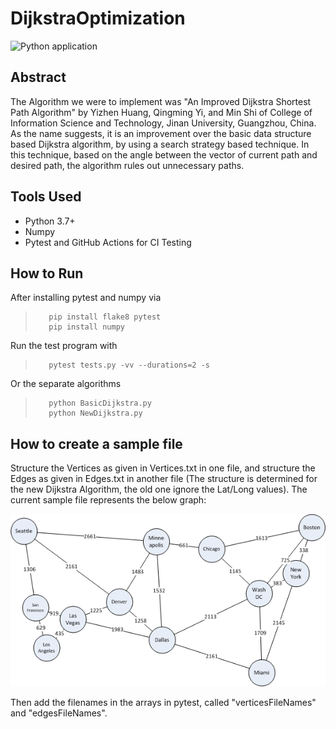 # DijkstraOptimization
![Python application](https://github.com/MaazAsad/DijkstraOptimization/workflows/Python%20application/badge.svg)

## Abstract
The Algorithm we were to implement was "An Improved Dijkstra Shortest Path Algorithm" by Yizhen Huang, Qingming Yi, and Min Shi of College of Information Science and Technology, Jinan University, Guangzhou, China. As the name suggests, it is an improvement over the basic data structure based Dijkstra algorithm, by using a search strategy based technique. In this technique, based on the angle between the vector of current path and desired path, the algorithm rules out unnecessary paths.

## Tools Used
- Python 3.7+
- Numpy
- Pytest and GitHub Actions for CI Testing

## How to Run
After installing pytest and numpy via
>        pip install flake8 pytest
>        pip install numpy

Run the test program with
>        pytest tests.py -vv --durations=2 -s 

Or the separate algorithms
>        python BasicDijkstra.py
>        python NewDijkstra.py


## How to create a sample file
Structure the Vertices as given in Vertices.txt in one file, and structure the Edges as given in Edges.txt in another file (The structure is determined for the new Dijkstra Algorithm, the old one ignore the Lat/Long values). The current sample file represents the below graph:

![Sample graph](usa.png?raw=true)

Then add the filenames in the arrays in pytest, called "verticesFileNames" and "edgesFileNames".
